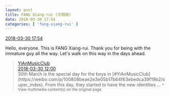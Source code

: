 ```yaml
---
layout: post
title: FANG Xiang-rui (方翔锐)
date: 2018-03-30 17:54
categories: [ 'fang-xiang-rui' ]
---
```


<div class="weibo-info">
  <a href="https://weibo.com/6117583008/G9MU56hsy">2018-03-30 17:54</a>
</div>

Hello, everyone. This is FANG Xiang-rui. Thank you for being with the immature guy all the way. Let's walk on this way in the days ahead.

<!-- more -->

> <div class="weibo-post-name">
>   <a href="https://weibo.com/u/6094546964">YiAnMusicClub</a>
> </div>
> <div class="weibo-info">
>   <a href="https://weibo.com/6094546964/G9KAi7fH9">2018-03-30 12:00</a>
> </div>
> 30th March is the special day for the boys in [#YiAnMusicClub](https://weibo.com/p/100808beae2e3e05b17b64f63ebedca39f19b2/super_index). From this day, they started to have the new identities …  
> <small>* View multimedia content(s) on the original page.</small>
